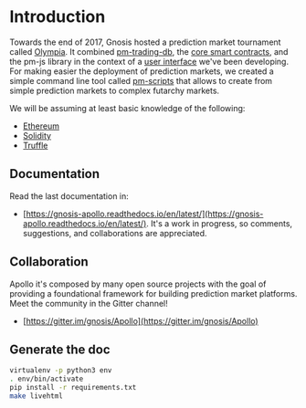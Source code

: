 # Introduction

Towards the end of 2017, Gnosis hosted a prediction market tournament called [Olympia](https://blog.gnosis.io/announcing-gnosis-olympia-5fb7e16dd259). It combined [pm-trading-db](https://github.com/gnosis/pm-trading-db), the [core smart contracts](https://github.com/gnosis/pm-contracts), and the pm-js library in the context of a [user interface](https://github.com/gnosis/pm-trading-ui) we've been developing. For making easier the deployment of prediction markets, we created a simple command line tool called [pm-scripts](https://github.com/gnosis/pm-scripts) that allows to create from simple prediction markets to complex futarchy markets.

We will be assuming at least basic knowledge of the following:

* [Ethereum](https://www.ethereum.org/)
* [Solidity](https://github.com/ethereum/solidity)
* [Truffle](http://truffleframework.com/)

## Documentation
Read the last documentation in:
* [https://gnosis-apollo.readthedocs.io/en/latest/](https://gnosis-apollo.readthedocs.io/en/latest/).
It's a work in progress, so comments, suggestions, and collaborations are appreciated.

## Collaboration
Apollo it's composed by many open source projects with the goal of providing a foundational framework for building prediction market platforms.
Meet the community in the Gitter channel!
* [https://gitter.im/gnosis/Apollo](https://gitter.im/gnosis/Apollo)

## Generate the doc
```sh
virtualenv -p python3 env
. env/bin/activate
pip install -r requirements.txt
make livehtml
```
